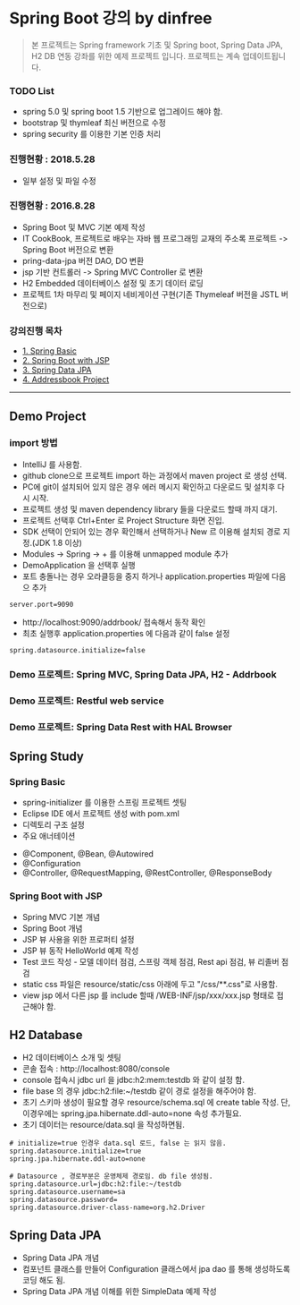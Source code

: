 # Spring Boot 강의 by dinfree
> 본 프로젝트는 Spring framework 기초 및 Spring boot, Spring Data JPA, H2 DB 연동 강좌를 위한 예제 프로젝트 입니다.
> 프로젝트는 계속 업데이트됩니다.

### TODO List
- spring 5.0 및 spring boot 1.5 기반으로 업그레이드 해야 함.
- bootstrap 및 thymleaf 최신 버전으로 수정
- spring security 를 이용한 기본 인증 처리

### 진행현황 : 2018.5.28
- 일부 설정 및 파일 수정

### 진행현황 : 2016.8.28
- Spring Boot 및 MVC 기본 예제 작성
- IT CookBook, 프로젝트로 배우는 자바 웹 프로그래밍 교재의 주소록 프로젝트 -> Spring Boot 버전으로 변환
- pring-data-jpa 버전 DAO, DO 변환
- jsp 기반 컨트롤러 -> Spring MVC Controller 로 변환
- H2 Embedded 데이터베이스 설정 및 초기 데이터 로딩
- 프로젝트 1차 마무리 및 페이지 네비게이션 구현(기존 Thymeleaf 버전을 JSTL 버전으로)

### 강의진행 목차 
- [1. Spring Basic](#spring-basic)
- [2. Spring Boot with JSP](#spring-boot-with-jsp)
- [3. Spring Data JPA](#spring-data-jpa)
- [4. Addressbook Project](#addressbook-project)

--------------------------
## Demo Project
### import 방법
* IntelliJ 를 사용함.
* github clone으로 프로젝트 import 하는 과정에서 maven project 로 생성 선택.
* PC에 git이 설치되어 있지 않은 경우 에러 메시지 확인하고 다운로드 및 설치후 다시 시작.
* 프로젝트 생성 및 maven dependency library 들을 다운로드 할때 까지 대기.
* 프로젝트 선택후 Ctrl+Enter 로 Project Structure 화면 진입.
* SDK 선택이 안되어 있는 경우 확인해서 선택하거나 New 르 이용해 설치되 경로 지정.(JDK 1.8 이상)
* Modules -> Spring -> + 를 이용해 unmapped module 추가
* DemoApplication 을 선택후 실행
* 포트 충돌나는 경우 오라클등을 중지 하거나 application.properties 파일에 다음으 추가
```
server.port=9090
```
* http://localhost:9090/addrbook/  접속해서 동작 확인
* 최초 실행후 application.properties 에 다음과 같이 false 설정 
```
spring.datasource.initialize=false
```

### Demo 프로젝트: Spring MVC, Spring Data JPA, H2 - Addrbook

### Demo 프로젝트: Restful web service

### Demo 프로젝트: Spring Data Rest with HAL Browser

## Spring Study
### Spring Basic
* spring-initializer 를 이용한 스프링 프로젝트 셋팅
* Eclipse IDE 에서 프로젝트 생성 with pom.xml
* 디렉토리 구조 설정
* 주요 애너테이션
- @Component, @Bean, @Autowired
- @Configuration
- @Controller, @RequestMapping, @RestController, @ResponseBody
		 
### Spring Boot with JSP
* Spring MVC 기본 개념
* Spring Boot 개념
* JSP 뷰 사용을 위한 프로퍼티 설정
* JSP 뷰 동작 HelloWorld 예제 작성
* Test 코드 작성 - 모델 데이터 점검, 스프링 객체 점검, Rest api 점검, 뷰 리졸버 점검
* static css 파일은 resource/static/css 아래에 두고 "/css/**.css"로 사용함.
* view jsp 에서 다른 jsp 를 include 할때 /WEB-INF/jsp/xxx/xxx.jsp 형태로 접근해야 함. 

## H2 Database
* H2 데이터베이스 소개 및 셋팅
* 콘솔 접속 : http://localhost:8080/console
* console 접속시 jdbc url 을 jdbc:h2:mem:testdb 와 같이 설정 함. 
* file base 의 경우 jdbc:h2:file:~/testdb 같이 경로 설정을 해주어야 함.
* 초기 스키마 생성이 필요할 경우 resource/schema.sql 에 create table 작성. 단, 이경우에는 spring.jpa.hibernate.ddl-auto=none 속성 추가필요.
* 초기 데이터는 resource/data.sql 을 작성하면됨.
```
# initialize=true 인경우 data.sql 로드, false 는 읽지 않음.
spring.datasource.initialize=true
spring.jpa.hibernate.ddl-auto=none

# Datasource , 경로부분은 운영체제 경로임. db file 생성됨.
spring.datasource.url=jdbc:h2:file:~/testdb
spring.datasource.username=sa
spring.datasource.password=
spring.datasource.driver-class-name=org.h2.Driver
```

## Spring Data JPA
* Spring Data JPA 개념
* 컴포넌트 클래스를 만들어 Configuration 클래스에서 jpa dao 를 통해 생성하도록 코딩 해도 됨.
* Spring Data JPA 개념 이해를 위한 SimpleData 예제 작성
